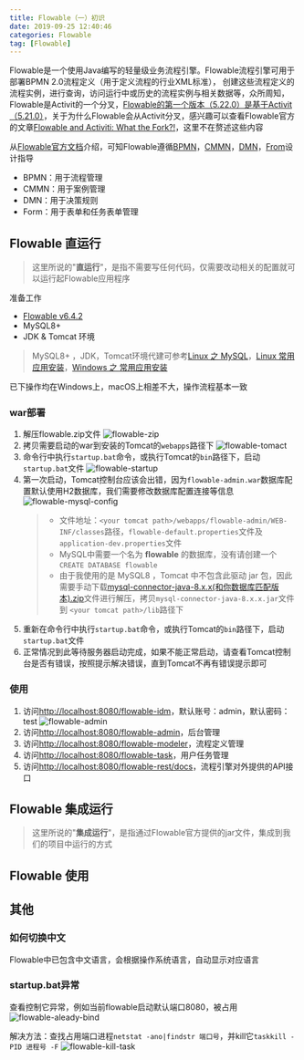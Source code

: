 ```yaml
---
title: Flowable（一）初识
date: 2019-09-25 12:40:46
categories: Flowable
tag: [Flowable]
---
```


Flowable是一个使用Java编写的轻量级业务流程引擎。Flowable流程引擎可用于部署BPMN 2.0流程定义（用于定义流程的行业XML标准）， 创建这些流程定义的流程实例，进行查询，访问运行中或历史的流程实例与相关数据等，众所周知，Flowable是Activit的一个分叉，[Flowable的第一个版本（5.22.0）是基于Activit（5.21.0）](https://blog.flowable.org/2016/10/13/flowable-5-22-0-release/)，关于为什么Flowable会从Activit分叉，感兴趣可以查看Flowable官方的文章[Flowable and Activiti: What the Fork?!](https://blog.flowable.org/2016/10/12/flowable-and-activiti-what-the-fork/)，这里不在赘述这些内容

<!-- more -->

从[Flowable官方文档](https://www.flowable.org/documentation.html)介绍，可知Flowable遵循[BPMN](https://www.flowable.org/docs/userguide/index.html)，[CMMN](https://www.flowable.org/docs/userguide-cmmn/index.html)，[DMN](https://www.flowable.org/docs/userguide-dmn/index.html)，[From](https://www.flowable.org/docs/userguide-form/index.html)设计指导
* BPMN：用于流程管理
* CMMN：用于案例管理
* DMN：用于决策规则
* Form：用于表单和任务表单管理

## Flowable 直运行

>这里所说的"**直运行**"，是指不需要写任何代码，仅需要改动相关的配置就可以运行起Flowable应用程序

准备工作
* [Flowable v6.4.2](https://www.flowable.org/downloads.html)
* MySQL8+
* JDK & Tomcat 环境

> MySQL8+ ，JDK，Tomcat环境代建可参考[Linux 之 MySQL](https://incoder.org/2018/07/23/linux-mysql/)，[Linux 常用应用安装](https://incoder.org/2018/05/15/linux-build/)，[Windows 之 常用应用安装](https://incoder.org/2019/09/25/windows-devtool/)

已下操作均在Windows上，macOS上相差不大，操作流程基本一致

### war部署

1. 解压flowable.zip文件
    ![flowable-zip](https://res.cloudinary.com/incoder/image/upload/v1569565014/blog/flowable-zip.png)
2. 拷贝需要启动的war到安装的Tomcat的`webapps`路径下
    ![flowable-tomact](https://res.cloudinary.com/incoder/image/upload/v1569554378/blog/flowable-tomact.png)
3. 命令行中执行`startup.bat`命令，或执行Tomcat的`bin`路径下，启动`startup.bat`文件
    ![flowable-startup](https://res.cloudinary.com/incoder/image/upload/v1569554648/blog/flowable-startup.png)
4. 第一次启动，Tomcat控制台应该会出错，因为`flowable-admin.war`数据库配置默认使用H2数据库，我们需要修改数据库配置连接等信息
    ![flowable-mysql-config](https://res.cloudinary.com/incoder/image/upload/v1569555241/blog/flowable-mysql-config.png)
    >* 文件地址：`<your tomcat path>/webapps/flowable-admin/WEB-INF/classes`路径，`flowable-default.properties`文件及`application-dev.properties`文件
    >* MySQL中需要一个名为 **flowable** 的数据库，没有请创建一个`CREATE DATABASE flowable`
    >* 由于我使用的是 MySQL8 ，Tomcat 中不包含此驱动 jar 包，因此需要手动下载[mysql-connector-java-8.x.x(和你数据库匹配版本).zip](http://ftp.jaist.ac.jp/pub/mysql/Downloads/Connector-J/)文件进行解压，拷贝`mysql-connector-java-8.x.x.jar`文件到 `<your tomcat path>/lib`路径下
5. 重新在命令行中执行`startup.bat`命令，或执行Tomcat的`bin`路径下，启动`startup.bat`文件
6. 正常情况到此等待服务器启动完成，如果不能正常启动，请查看Tomcat控制台是否有错误，按照提示解决错误，直到Tomcat不再有错误提示即可


### 使用

1. 访问[http://localhost:8080/flowable-idm](http://localhost:8080/flowable-idm)，默认账号：admin，默认密码：test
    ![flowable-admin](https://res.cloudinary.com/incoder/image/upload/v1569563245/blog/flowable-admin.png)
2. 访问[http://localhost:8080/flowable-admin](http://localhost:8080/flowable-admin)，后台管理
3. 访问[http://localhost:8080/flowable-modeler](http://localhost:8080/flowable-modeler)，流程定义管理
4. 访问[http://localhost:8080/flowable-task](http://localhost:8080/flowable-task)，用户任务管理
5. 访问[http://localhost:8080/flowable-rest/docs](http://localhost:8080/flowable-rest/docs)，流程引擎对外提供的API接口

## Flowable 集成运行

>这里所说的"**集成运行**"，是指通过Flowable官方提供的jar文件，集成到我们的项目中运行的方式

## Flowable 使用

## 其他

### 如何切换中文

Flowable中已包含中文语言，会根据操作系统语言，自动显示对应语言

### startup.bat异常

查看控制它异常，例如当前flowable启动默认端口8080，被占用
![flowable-aleady-bind](https://res.cloudinary.com/incoder/image/upload/v1569556130/blog/flowable-aleady-bind.png)

解决方法：查找占用端口进程`netstat -ano|findstr 端口号`，并kill它`taskkill -PID 进程号 -F`
![flowable-kill-task](https://res.cloudinary.com/incoder/image/upload/v1569556500/blog/flowable-kill-task.png)